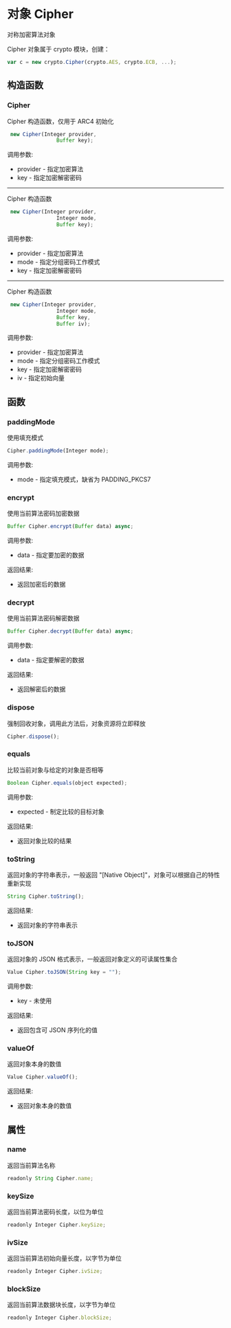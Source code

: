 # 对象 Cipher
对称加密算法对象

Cipher 对象属于 crypto 模块，创建：
```JavaScript
var c = new crypto.Cipher(crypto.AES, crypto.ECB, ...);
```
## 构造函数
        
### Cipher
Cipher 构造函数，仅用于 ARC4 初始化
```JavaScript
 new Cipher(Integer provider,
                Buffer key);
```

调用参数:
* provider - 指定加密算法
* key - 指定加密解密密码

--------------------------
Cipher 构造函数
```JavaScript
 new Cipher(Integer provider,
                Integer mode,
                Buffer key);
```

调用参数:
* provider - 指定加密算法
* mode - 指定分组密码工作模式
* key - 指定加密解密密码

--------------------------
Cipher 构造函数
```JavaScript
 new Cipher(Integer provider,
                Integer mode,
                Buffer key,
                Buffer iv);
```

调用参数:
* provider - 指定加密算法
* mode - 指定分组密码工作模式
* key - 指定加密解密密码
* iv - 指定初始向量

## 函数
        
### paddingMode
使用填充模式
```JavaScript
Cipher.paddingMode(Integer mode);
```

调用参数:
* mode - 指定填充模式，缺省为 PADDING_PKCS7

### encrypt
使用当前算法密码加密数据
```JavaScript
Buffer Cipher.encrypt(Buffer data) async;
```

调用参数:
* data - 指定要加密的数据

返回结果:
* 返回加密后的数据

### decrypt
使用当前算法密码解密数据
```JavaScript
Buffer Cipher.decrypt(Buffer data) async;
```

调用参数:
* data - 指定要解密的数据

返回结果:
* 返回解密后的数据

### dispose
强制回收对象，调用此方法后，对象资源将立即释放
```JavaScript
Cipher.dispose();
```

### equals
比较当前对象与给定的对象是否相等
```JavaScript
Boolean Cipher.equals(object expected);
```

调用参数:
* expected - 制定比较的目标对象

返回结果:
* 返回对象比较的结果

### toString
返回对象的字符串表示，一般返回 &#34;[Native Object]&#34;，对象可以根据自己的特性重新实现
```JavaScript
String Cipher.toString();
```

返回结果:
* 返回对象的字符串表示

### toJSON
返回对象的 JSON 格式表示，一般返回对象定义的可读属性集合
```JavaScript
Value Cipher.toJSON(String key = "");
```

调用参数:
* key - 未使用

返回结果:
* 返回包含可 JSON 序列化的值

### valueOf
返回对象本身的数值
```JavaScript
Value Cipher.valueOf();
```

返回结果:
* 返回对象本身的数值

## 属性
        
### name
返回当前算法名称
```JavaScript
readonly String Cipher.name;
```

### keySize
返回当前算法密码长度，以位为单位
```JavaScript
readonly Integer Cipher.keySize;
```

### ivSize
返回当前算法初始向量长度，以字节为单位
```JavaScript
readonly Integer Cipher.ivSize;
```

### blockSize
返回当前算法数据块长度，以字节为单位
```JavaScript
readonly Integer Cipher.blockSize;
```

